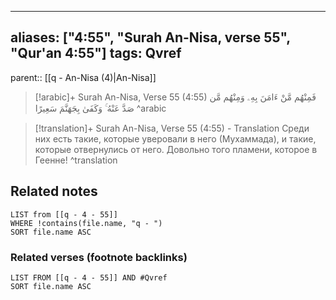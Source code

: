 
---
aliases: ["4:55", "Surah An-Nisa, verse 55", "Qur'an 4:55"]
tags: Qvref
---

parent:: [[q - An-Nisa (4)|An-Nisa]]

> [!arabic]+ Surah An-Nisa, Verse 55 (4:55)
> <span class="quran-arabic">فَمِنْهُم مَّنْ ءَامَنَ بِهِۦ وَمِنْهُم مَّن صَدَّ عَنْهُ ۚ وَكَفَىٰ بِجَهَنَّمَ سَعِيرًا</span>
^arabic

> [!translation]+ Surah An-Nisa, Verse 55 (4:55) - Translation
> Среди них есть такие, которые уверовали в него (Мухаммада), и такие, которые отвернулись от него. Довольно того пламени, которое в Геенне!
^translation



## Related notes
```dataview
LIST from [[q - 4 - 55]]
WHERE !contains(file.name, "q - ")
SORT file.name ASC
```

### Related verses (footnote backlinks)
```dataview
LIST FROM [[q - 4 - 55]] AND #Qvref
SORT file.name ASC
```

